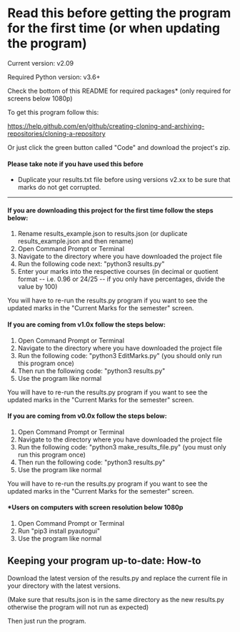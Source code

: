 # Read this before getting the program for the first time (or when updating the program)

Current version: v2.09

Required Python version: v3.6+

Check the bottom of this README for required packages* (only required for screens below 1080p)

To get this program follow this:

https://help.github.com/en/github/creating-cloning-and-archiving-repositories/cloning-a-repository

Or just click the green button called "Code" and download the project's zip.

#### Please take note if you have used this before
- Duplicate your results.txt file before using versions v2.xx to be sure that marks do not get corrupted.

---

#### If you are downloading this project for the first time follow the steps below:
1. Rename results_example.json to results.json (or duplicate results_example.json and then rename)
1. Open Command Prompt or Terminal
3. Navigate to the directory where you have downloaded the project file
4. Run the following code next: "python3 results.py"
5. Enter your marks into the respective courses (in decimal or quotient format -- i.e. 0.96 or 24/25 -- 
if you only have percentages, divide the value by 100)
   
You will have to re-run the results.py program if you want to see the updated marks in the "Current Marks for the semester" screen.

#### If you are coming from v1.0x follow the steps below:
1. Open Command Prompt or Terminal
2. Navigate to the directory where you have downloaded the project file
3. Run the following code: "python3 EditMarks.py" (you should only run this program once)
4. Then run the following code: "python3 results.py"
5. Use the program like normal

You will have to re-run the results.py program if you want to see the updated marks in the "Current Marks for the semester" screen.

#### If you are coming from v0.0x follow the steps below:
1. Open Command Prompt or Terminal
2. Navigate to the directory where you have downloaded the project file
3. Run the following code: "python3 make_results_file.py" (you must only run this program once)
4. Then run the following code: "python3 results.py"
5. Use the program like normal

You will have to re-run the results.py program if you want to see the updated marks in the "Current Marks for the semester" screen.

#### *Users on computers with screen resolution below 1080p

1. Open Command Prompt or Terminal
2. Run "pip3 install pyautogui"
3. Use the program like normal

## Keeping your program up-to-date: How-to
Download the latest version of the results.py and replace the current file in your directory with the latest 
versions.

(Make sure that results.json is in the same directory as the new results.py otherwise the program will not run as expected)

Then just run the program.
